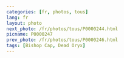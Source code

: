 ```yaml
---
categories: [fr, photos, tous]
lang: fr
layout: photo
next_photo: /fr/photos/tous/P0000244.html
picname: P0000247
prev_photo: /fr/photos/tous/P0000246.html
tags: [Bishop Cap, Dead Oryx]
---
```

